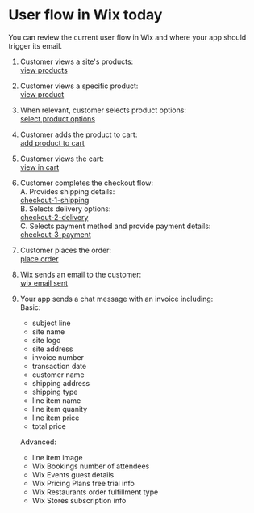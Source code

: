 # User flow in Wix today

You can review the current user flow in Wix and where your app should trigger its email.

1. Customer views a site's products:  
  [view products](./images/view-products.png?raw=true)  
1. Customer views a specific product:  
    [view product](./images/view-product.png?raw=true) 
3. When relevant, customer selects product options:  
  [select product options](./images/select-product-options.png?raw=true)  
1. Customer adds the product to cart:  
   [add product to cart](./images/add-product-to-cart.png?raw=true)  
1. Customer views the cart:  
   [view in cart](./images/view-in-cart.png?raw=true)  
1. Customer completes the checkout flow:  
   A. Provides shipping details:  
   [checkout-1-shipping](./images/checkout-1-shipping.png?raw=true)  
   B. Selects delivery options:  
   [checkout-2-delivery](./images/checkout-2-delivery.png?raw=true)  
   C. Selects payment method and provide payment details:  
   [checkout-3-payment](./images/checkout-3-payment.png?raw=true)  
1. Customer places the order:  
   [place order](./images/place-order.png?raw=true)  
1. Wix sends an email to the customer:  
   [wix email sent](./images/wix-email-sent.png?raw=true)  
1. Your app sends a chat message with an invoice including:  
   Basic:
     - subject line
     - site name
     - site logo
     - site address
     - invoice number
     - transaction date
     - customer name
     - shipping address
     - shipping type
     - line item name  
     - line item quanity  
     - line item price
     - total price
  
   Advanced:
     - line item image  
     - Wix Bookings number of attendees  
     - Wix Events guest details
     - Wix Pricing Plans free trial info  
     - Wix Restaurants order fulfillment type  
     - Wix Stores subscription info
   
